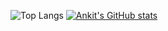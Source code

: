 ![Top Langs](https://github-readme-stats.vercel.app/api/top-langs/?username=anks-95&hide_progress=true)
[![Ankit's GitHub stats](https://github-readme-stats.vercel.app/api?username=anks-95&show=reviews,discussions_started,discussions_answered,prs_merged,prs_merged_percentage&show_icons=true&theme=transparent)](https://github.com/anuraghazra/github-readme-stats)

